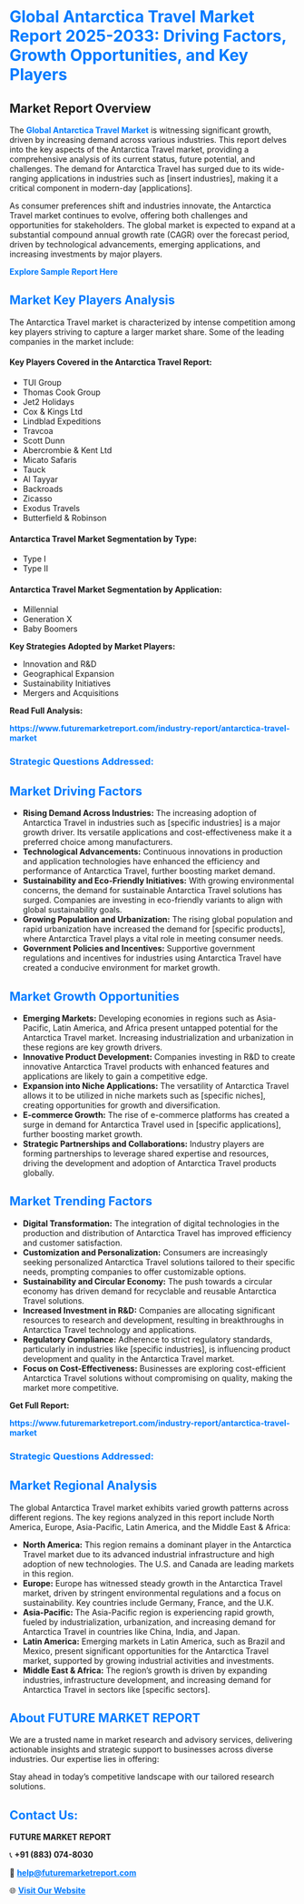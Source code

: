 <h1 style="color: #007BFF;">Global Antarctica Travel Market Report 2025-2033: Driving Factors, Growth Opportunities, and Key Players</h1>

<section id="overview">
<h2>Market Report Overview</h2>
<p>The <a href="https://www.futuremarketreport.com/industry-report/antarctica-travel-market" style="color: #007BFF; text-decoration: none;"><strong>Global Antarctica Travel Market</strong></a> is witnessing significant growth, driven by increasing demand across various industries. This report delves into the key aspects of the Antarctica Travel market, providing a comprehensive analysis of its current status, future potential, and challenges. The demand for Antarctica Travel has surged due to its wide-ranging applications in industries such as [insert industries], making it a critical component in modern-day [applications].</p>
<p>As consumer preferences shift and industries innovate, the Antarctica Travel market continues to evolve, offering both challenges and opportunities for stakeholders. The global market is expected to expand at a substantial compound annual growth rate (CAGR) over the forecast period, driven by technological advancements, emerging applications, and increasing investments by major players.</p>
</section>

<section id="overview">
<p><a href="https://www.futuremarketreport.com/request-sample/reportId=106300" style="color: #007BFF; text-decoration: none;"><strong>Explore Sample Report Here</strong></a></p>
</section>

<section id="key-players">
<h2 style="color: #007BFF;">Market Key Players Analysis</h2>
<p>The Antarctica Travel market is characterized by intense competition among key players striving to capture a larger market share. Some of the leading companies in the market include:</p>
<h4>Key Players Covered in the Antarctica Travel Report:</h4>
<ul><li>TUI Group</li><li>Thomas Cook Group</li><li>Jet2 Holidays</li><li>Cox &amp; Kings Ltd</li><li>Lindblad Expeditions</li><li>Travcoa</li><li>Scott Dunn</li><li>Abercrombie &amp; Kent Ltd</li><li>Micato Safaris</li><li>Tauck</li><li>Al Tayyar</li><li>Backroads</li><li>Zicasso</li><li>Exodus Travels</li><li>Butterfield &amp; Robinson</li></ul>
<h4>Antarctica Travel Market Segmentation by Type:</h4>
<ul><li>Type I</li><li>Type II</li></ul>

<h4>Antarctica Travel Market Segmentation by Application:</h4>
<ul><li>Millennial</li><li>Generation X</li><li>Baby Boomers</li></ul>
<p><strong>Key Strategies Adopted by Market Players:</strong></p>
<ul>
<li>Innovation and R&D</li>
<li>Geographical Expansion</li>
<li>Sustainability Initiatives</li>
<li>Mergers and Acquisitions</li>
</ul>
</section>

<section>
<p><strong>Read Full Analysis: </strong></p><a href="https://www.futuremarketreport.com/industry-report/antarctica-travel-market" style="color: #007BFF; text-decoration: none;"><strong>https://www.futuremarketreport.com/industry-report/antarctica-travel-market</strong></a>
<h3 style="color: #007BFF;">Strategic Questions Addressed:</h3>
</section>

<section id="driving-factors">
<h2 style="color: #007BFF;">Market Driving Factors</h2>
<ul>
<li><strong>Rising Demand Across Industries:</strong> The increasing adoption of Antarctica Travel in industries such as [specific industries] is a major growth driver. Its versatile applications and cost-effectiveness make it a preferred choice among manufacturers.</li>
<li><strong>Technological Advancements:</strong> Continuous innovations in production and application technologies have enhanced the efficiency and performance of Antarctica Travel, further boosting market demand.</li>
<li><strong>Sustainability and Eco-Friendly Initiatives:</strong> With growing environmental concerns, the demand for sustainable Antarctica Travel solutions has surged. Companies are investing in eco-friendly variants to align with global sustainability goals.</li>
<li><strong>Growing Population and Urbanization:</strong> The rising global population and rapid urbanization have increased the demand for [specific products], where Antarctica Travel plays a vital role in meeting consumer needs.</li>
<li><strong>Government Policies and Incentives:</strong> Supportive government regulations and incentives for industries using Antarctica Travel have created a conducive environment for market growth.</li>
</ul>
</section>

<section id="growth-opportunities">
<h2 style="color: #007BFF;">Market Growth Opportunities</h2>
<ul>
<li><strong>Emerging Markets:</strong> Developing economies in regions such as Asia-Pacific, Latin America, and Africa present untapped potential for the Antarctica Travel market. Increasing industrialization and urbanization in these regions are key growth drivers.</li>
<li><strong>Innovative Product Development:</strong> Companies investing in R&D to create innovative Antarctica Travel products with enhanced features and applications are likely to gain a competitive edge.</li>
<li><strong>Expansion into Niche Applications:</strong> The versatility of Antarctica Travel allows it to be utilized in niche markets such as [specific niches], creating opportunities for growth and diversification.</li>
<li><strong>E-commerce Growth:</strong> The rise of e-commerce platforms has created a surge in demand for Antarctica Travel used in [specific applications], further boosting market growth.</li>
<li><strong>Strategic Partnerships and Collaborations:</strong> Industry players are forming partnerships to leverage shared expertise and resources, driving the development and adoption of Antarctica Travel products globally.</li>
</ul>
</section>

<section id="trending-factors">
<h2 style="color: #007BFF;">Market Trending Factors</h2>
<ul>
<li><strong>Digital Transformation:</strong> The integration of digital technologies in the production and distribution of Antarctica Travel has improved efficiency and customer satisfaction.</li>
<li><strong>Customization and Personalization:</strong> Consumers are increasingly seeking personalized Antarctica Travel solutions tailored to their specific needs, prompting companies to offer customizable options.</li>
<li><strong>Sustainability and Circular Economy:</strong> The push towards a circular economy has driven demand for recyclable and reusable Antarctica Travel solutions.</li>
<li><strong>Increased Investment in R&D:</strong> Companies are allocating significant resources to research and development, resulting in breakthroughs in Antarctica Travel technology and applications.</li>
<li><strong>Regulatory Compliance:</strong> Adherence to strict regulatory standards, particularly in industries like [specific industries], is influencing product development and quality in the Antarctica Travel market.</li>
<li><strong>Focus on Cost-Effectiveness:</strong> Businesses are exploring cost-efficient Antarctica Travel solutions without compromising on quality, making the market more competitive.</li>
</ul>
</section>

<section>
<p><strong>Get Full Report: </strong></p><a href="https://www.futuremarketreport.com/industry-report/antarctica-travel-market" style="color: #007BFF; text-decoration: none;"><strong>https://www.futuremarketreport.com/industry-report/antarctica-travel-market</strong></a>
<h3 style="color: #007BFF;">Strategic Questions Addressed:</h3>
</section>


<section id="regional-analysis">
<h2 style="color: #007BFF;">Market Regional Analysis</h2>
<p>The global Antarctica Travel market exhibits varied growth patterns across different regions. The key regions analyzed in this report include North America, Europe, Asia-Pacific, Latin America, and the Middle East & Africa:</p>
<ul>
<li><strong>North America:</strong> This region remains a dominant player in the Antarctica Travel market due to its advanced industrial infrastructure and high adoption of new technologies. The U.S. and Canada are leading markets in this region.</li>
<li><strong>Europe:</strong> Europe has witnessed steady growth in the Antarctica Travel market, driven by stringent environmental regulations and a focus on sustainability. Key countries include Germany, France, and the U.K.</li>
<li><strong>Asia-Pacific:</strong> The Asia-Pacific region is experiencing rapid growth, fueled by industrialization, urbanization, and increasing demand for Antarctica Travel in countries like China, India, and Japan.</li>
<li><strong>Latin America:</strong> Emerging markets in Latin America, such as Brazil and Mexico, present significant opportunities for the Antarctica Travel market, supported by growing industrial activities and investments.</li>
<li><strong>Middle East & Africa:</strong> The region’s growth is driven by expanding industries, infrastructure development, and increasing demand for Antarctica Travel in sectors like [specific sectors].</li>
</ul>
</section>

<footer>
<h2 style="color: #007BFF;">About FUTURE MARKET REPORT</h2>
<p>We are a trusted name in market research and advisory services, delivering actionable insights and strategic support to businesses across diverse industries. Our expertise lies in offering:</p>

<p>Stay ahead in today’s competitive landscape with our tailored research solutions.</p>

<h2 style="color: #007BFF;">Contact Us:</h2>
<p><strong>FUTURE MARKET REPORT</strong></p>
<p>📞 <strong>+91 (883) 074-8030</strong></p>
<p>📧 <strong><a href="mailto:help@futuremarketreport.com" style="color: #007BFF;">help@futuremarketreport.com</a></strong></p>
<p>🌐 <strong><a href="https://www.futuremarketreport.com/" style="color: #007BFF;">Visit Our Website</a></strong></p>
</footer>